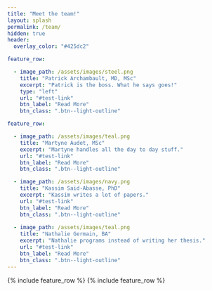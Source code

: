 ```yaml
---
title: "Meet the team!"
layout: splash
permalink: /team/
hidden: true
header:
  overlay_color: "#425dc2"

feature_row:

  - image_path: /assets/images/steel.png
    title: "Patrick Archambault, MD, MSc"
    excerpt: "Patrick is the boss. What he says goes!"
    type: "left"
    url: "#test-link"
    btn_label: "Read More"
    btn_class: ".btn--light-outline"

feature_row:

  - image_path: /assets/images/teal.png
    title: "Martyne Audet, MSc"
    excerpt: "Martyne handles all the day to day stuff."
    url: "#test-link"
    btn_label: "Read More"
    btn_class: ".btn--light-outline"

  - image_path: /assets/images/navy.png
    title: "Kassim Said-Abasse, PhD"
    excerpt: "Kassim writes a lot of papers."
    url: "#test-link"
    btn_label: "Read More"
    btn_class: ".btn--light-outline"
    
  - image_path: /assets/images/teal.png
    title: "Nathalie Germain, BA"
    excerpt: "Nathalie programs instead of writing her thesis."
    url: "#test-link"
    btn_label: "Read More"
    btn_class: ".btn--light-outline"
---
```


{% include feature_row %}
{% include feature_row %}
